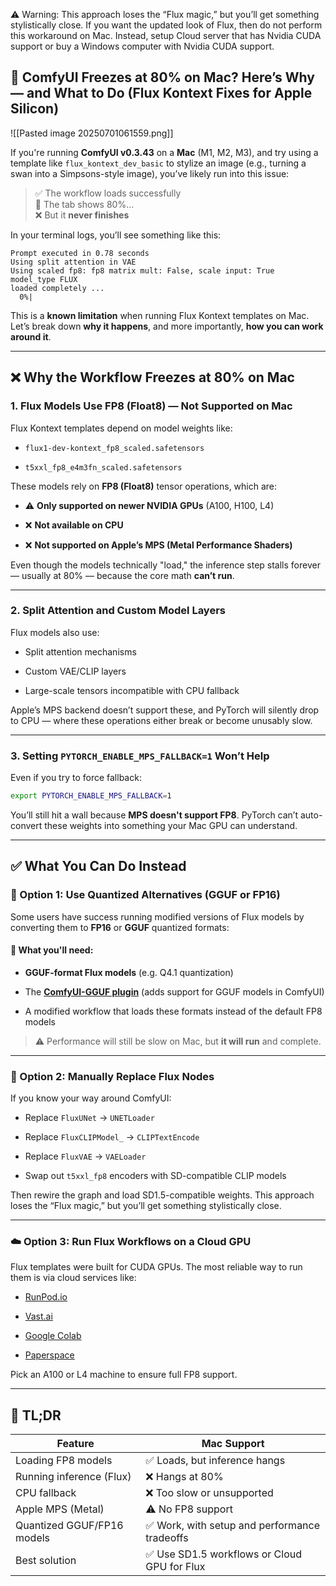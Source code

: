 
⚠️ Warning: This approach loses the “Flux magic,” but you’ll get something stylistically close. If you want the updated look of Flux, then do not perform this workaround on Mac. Instead, setup Cloud server that has Nvidia CUDA support or buy a Windows computer with Nvidia CUDA support.

## 🧊 ComfyUI Freezes at 80% on Mac? Here’s Why — and What to Do (Flux Kontext Fixes for Apple Silicon)

![[Pasted image 20250701061559.png]]

If you're running **ComfyUI v0.3.43** on a **Mac** (M1, M2, M3), and try using a template like `flux_kontext_dev_basic` to stylize an image (e.g., turning a swan into a Simpsons-style image), you’ve likely run into this issue:

> ✅ The workflow loads successfully  
> 🔁 The tab shows 80%...  
> ❌ But it **never finishes**

In your terminal logs, you’ll see something like this:

```
Prompt executed in 0.78 seconds  
Using split attention in VAE  
Using scaled fp8: fp8 matrix mult: False, scale input: True  
model_type FLUX  
loaded completely ...  
  0%|                 
```

This is a **known limitation** when running Flux Kontext templates on Mac. Let’s break down **why it happens**, and more importantly, **how you can work around it**.

---

## ❌ Why the Workflow Freezes at 80% on Mac

### 1. **Flux Models Use FP8 (Float8) — Not Supported on Mac**

Flux Kontext templates depend on model weights like:

- `flux1-dev-kontext_fp8_scaled.safetensors`
    
- `t5xxl_fp8_e4m3fn_scaled.safetensors`
    

These models rely on **FP8 (Float8)** tensor operations, which are:

- ⚠️ **Only supported on newer NVIDIA GPUs** (A100, H100, L4)
    
- ❌ **Not available on CPU**
    
- ❌ **Not supported on Apple’s MPS (Metal Performance Shaders)**
    

Even though the models technically "load," the inference step stalls forever — usually at 80% — because the core math **can’t run**.

---

### 2. **Split Attention and Custom Model Layers**

Flux models also use:

- Split attention mechanisms
    
- Custom VAE/CLIP layers
    
- Large-scale tensors incompatible with CPU fallback
    

Apple’s MPS backend doesn’t support these, and PyTorch will silently drop to CPU — where these operations either break or become unusably slow.

---

### 3. **Setting `PYTORCH_ENABLE_MPS_FALLBACK=1` Won’t Help**

Even if you try to force fallback:

```bash
export PYTORCH_ENABLE_MPS_FALLBACK=1
```

You’ll still hit a wall because **MPS doesn't support FP8**. PyTorch can’t auto-convert these weights into something your Mac GPU can understand.

---

## ✅ What You Can Do Instead

### 🔄 Option 1: Use Quantized Alternatives (GGUF or FP16)

Some users have success running modified versions of Flux models by converting them to **FP16** or **GGUF** quantized formats:

#### 🧰 What you'll need:

- **GGUF-format Flux models** (e.g. Q4.1 quantization)
    
- The **[ComfyUI-GGUF plugin](https://github.com/pythongosssss/ComfyUI-GGUF)** (adds support for GGUF models in ComfyUI)
    
- A modified workflow that loads these formats instead of the default FP8 models
    

> ⚠️ Performance will still be slow on Mac, but **it will run** and complete.

---

### 🧱 Option 2: Manually Replace Flux Nodes

If you know your way around ComfyUI:

- Replace `FluxUNet` → `UNETLoader`
    
- Replace `FluxCLIPModel_` → `CLIPTextEncode`
    
- Replace `FluxVAE` → `VAELoader`
    
- Swap out `t5xxl_fp8` encoders with SD-compatible CLIP models
    

Then rewire the graph and load SD1.5-compatible weights. This approach loses the “Flux magic,” but you’ll get something stylistically close.

---

### ☁️ Option 3: Run Flux Workflows on a Cloud GPU

Flux templates were built for CUDA GPUs. The most reliable way to run them is via cloud services like:

- [RunPod.io](https://runpod.io/)
    
- [Vast.ai](https://vast.ai/)
    
- [Google Colab](https://colab.research.google.com/)
    
- [Paperspace](https://www.paperspace.com/)
    

Pick an A100 or L4 machine to ensure full FP8 support.

---

## 🧠 TL;DR

|Feature|Mac Support|
|---|---|
|Loading FP8 models|✅ Loads, but inference hangs|
|Running inference (Flux)|❌ Hangs at 80%|
|CPU fallback|❌ Too slow or unsupported|
|Apple MPS (Metal)|⚠️ No FP8 support|
|Quantized GGUF/FP16 models|✅ Work, with setup and performance tradeoffs|
|Best solution|✅ Use SD1.5 workflows or Cloud GPU for Flux|
